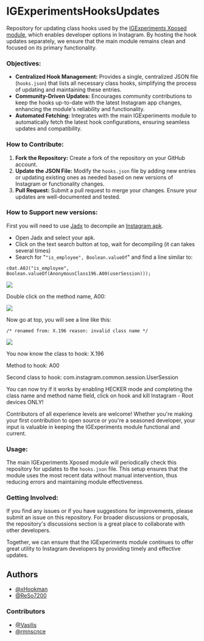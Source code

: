 # IGExperimentsHooksUpdates
Repository for updating class hooks used by the [IGExperiments Xposed module](https://github.com/xHookman/IGexperiments), which enables developer options in Instagram. By hosting the hook updates separately, we ensure that the main module remains clean and focused on its primary functionality.

### Objectives:
- **Centralized Hook Management:** Provides a single, centralized JSON file (`hooks.json`) that lists all necessary class hooks, simplifying the process of updating and maintaining these entries.
- **Community-Driven Updates:** Encourages community contributions to keep the hooks up-to-date with the latest Instagram app changes, enhancing the module's reliability and functionality.
- **Automated Fetching:** Integrates with the main IGExperiments module to automatically fetch the latest hook configurations, ensuring seamless updates and compatibility.

### How to Contribute:
1. **Fork the Repository:** Create a fork of the repository on your GitHub account.
2. **Update the JSON File:** Modify the `hooks.json` file by adding new entries or updating existing ones as needed based on new versions of Instagram or functionality changes.
3. **Pull Request:** Submit a pull request to merge your changes. Ensure your updates are well-documented and tested.

### How to Support new versions:
First you will need to use [Jadx](https://github.com/skylot/jadx)
 to decompile an [Instagram apk](https://www.apkmirror.com/apk/instagram/).

- Open Jadx and select your apk.
- Click on the text search button at top, wait for decompiling (it can takes several times)
- Search for "```"is_employee", Boolean.valueOf```" and find a line similar to:

```
c0at.A0J("is_employee", Boolean.valueOf(AnonymousClass196.A00(userSession)));
```
<img src="https://github.com/xHookman/IGexperiments/blob/master/readme/1.png?raw=true">

Double click on the method name, A00:

<img src="https://github.com/xHookman/IGexperiments/blob/master/readme/2.png?raw=true">

Now go at top, you will see a line like this: 
```
/* renamed from: X.196 reason: invalid class name */
```
<img src="https://github.com/xHookman/IGexperiments/blob/master/readme/3.png?raw=true">


You now know the class to hook: X.196

Method to hook: A00

Second class to hook: com.instagram.common.session.UserSession

You can now try if it works by enabling HECKER mode and completing the class name and method name field, click on hook and kill Instagram - Root devices ONLY!

Contributors of all experience levels are welcome! Whether you're making your first contribution to open source or you're a seasoned developer, your input is valuable in keeping the IGExperiments module functional and current.

### Usage:
The main IGExperiments Xposed module will periodically check this repository for updates to the `hooks.json` file. This setup ensures that the module uses the most recent data without manual intervention, thus reducing errors and maintaining module effectiveness.

### Getting Involved:
If you find any issues or if you have suggestions for improvements, please submit an issue on this repository. For broader discussions or proposals, the repository's discussions section is a great place to collaborate with other developers.

Together, we can ensure that the IGExperiments module continues to offer great utility to Instagram developers by providing timely and effective updates.

## Authors

- [@xHookman](https://github.com/xHookman)
- [@ReSo7200](https://github.com/ReSo7200)

### Contributors
 - [@Vasilis](https://github.com/down-bad)
 - [@rmnscnce](https://github.com/rmnscnce)
